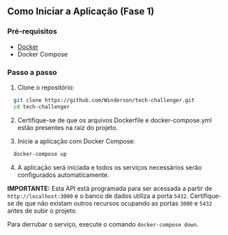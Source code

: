 ## Como Iniciar a Aplicação (Fase 1)

### Pré-requisitos

- [Docker](https://docs.docker.com/get-docker/)
- Docker Compose

### Passo a passo

1.  Clone o repositório:

```sh
  git clone https://github.com/Winderson/tech-challenger.git
  cd tech-challenger
```

2.  Certifique-se de que os arquivos Dockerfile e docker-compose.yml estão presentes na raiz do projeto.

3.  Inicie a aplicação com Docker Compose:

```sh
  docker-compose up
```

4.  A aplicação será iniciada e todos os serviços necessários serão configurados automaticamente.

**IMPORTANTE:**
Esta API está programada para ser acessada a partir de `http://localhost:3000` e o banco de dados utiliza a porta `5432`.
Certifique-se de que não existam outros recursos ocupando as portas `3000` e `5432` antes de subir o projeto.

Para derrubar o serviço, execute o comando `docker-compose down`.
